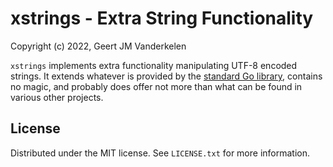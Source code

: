 xstrings - Extra String Functionality
=====================================

Copyright (c) 2022, Geert JM Vanderkelen

`xstrings` implements extra functionality manipulating UTF-8 encoded strings.
It extends whatever is provided by the [standard Go library][1], contains
no magic, and probably does offer not more than what can be found in various 
other projects.

License
-------

Distributed under the MIT license. See `LICENSE.txt` for more information.

[1]: https://pkg.go.dev/std